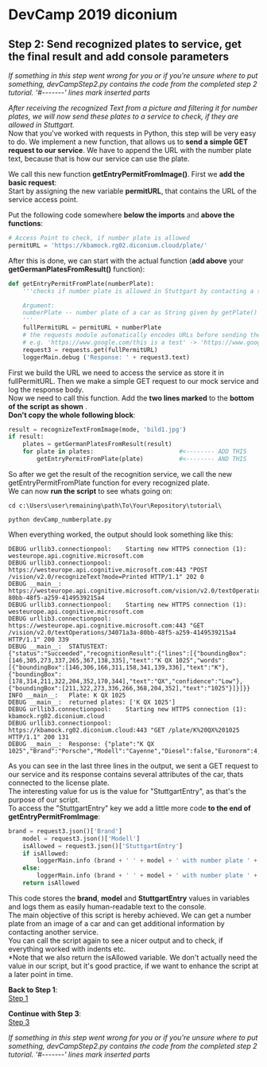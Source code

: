 # DevCamp 2019 diconium

## Step 2: Send recognized plates to service, get the final result and add console parameters

*If something in this step went wrong for you or if you're unsure where to put something, devCampStep2.py contains the code from the completed step 2 tutorial.*
 *'#-------' lines mark inserted parts*

*After receiving the recognized Text from a picture and filtering it for number plates, we will now send these plates to a service to check, if they are allowed in Stuttgart.*  
Now that you've worked with requests in Python, this step will be very easy to do.
We implement a new function, that allows us to **send a simple GET request to our service**. We have to append the URL with the number plate text, because that is how our service can use the plate.  

We call this new function **getEntryPermitFromImage()**. First we **add the basic request**:  
Start by assigning the new variable **permitURL**, that contains the URL of the service access point.  

Put the following code somewhere **below the imports** and **above the functions**:

```python
# Access Point to check, if number plate is allowed
permitURL = 'https://kbamock.rg02.diconium.cloud/plate/'
```

After this is done, we can start with the actual function (**add above** your **getGermanPlatesFromResult()** function):  

```python
def getEntryPermitFromPlate(numberPlate):
    '''checks if number plate is allowed in Stuttgart by contacting a service.

    Argument:
    numberPlate -- number plate of a car as String given by getPlate()
    '''
    fullPermitURL = permitURL + numberPlate
    # the requests module automatically encodes URLs before sending the request.
    # e.g. 'https://www.google.com/this is a test' -> 'https://www.google.com/this%20is%20a%20test'
    request3 = requests.get(fullPermitURL)
    loggerMain.debug ('Response: ' + request3.text)
```

First we build the URL we need to access the service as store it in fullPermitURL.
Then we make a simple GET request to our mock service and log the response body.  
Now we need to call this function. Add the **two lines marked** to the **bottom of the script as shown** .  
 **Don't copy the whole following block**:

```python
result = recognizeTextFromImage(mode, 'bild1.jpg')
if result:
    plates = getGermanPlatesFromResult(result)
    for plate in plates:                        #<-------- ADD THIS
        getEntryPermitFromPlate(plate)          #<-------- AND THIS
```

So after we get the result of the recognition service, we call the new getEntryPermitFromPlate function for every recognized plate.  
We can now **run the script** to see whats going on:  

    cd c:\Users\user\remaining\path\To\Your\Repository\tutorial\

    python devCamp_numberplate.py

When everything worked, the output should look something like this:  

```
DEBUG urllib3.connectionpool:    Starting new HTTPS connection (1): westeurope.api.cognitive.microsoft.com
DEBUG urllib3.connectionpool:    https://westeurope.api.cognitive.microsoft.com:443 "POST /vision/v2.0/recognizeText?mode=Printed HTTP/1.1" 202 0
DEBUG __main__:  https://westeurope.api.cognitive.microsoft.com/vision/v2.0/textOperations/34071a3a-80bb-48f5-a259-4149539215a4
DEBUG urllib3.connectionpool:    Starting new HTTPS connection (1): westeurope.api.cognitive.microsoft.com
DEBUG urllib3.connectionpool:    https://westeurope.api.cognitive.microsoft.com:443 "GET /vision/v2.0/textOperations/34071a3a-80bb-48f5-a259-4149539215a4 HTTP/1.1" 200 339
DEBUG __main__:  STATUSTEXT: {"status":"Succeeded","recognitionResult":{"lines":[{"boundingBox":[146,305,273,337,265,367,138,335],"text":"K QX 1025","words":[{"boundingBox":[146,306,166,311,158,341,139,336],"text":"K"},{"boundingBox":[178,314,211,322,204,352,170,344],"text":"QX","confidence":"Low"},{"boundingBox":[211,322,273,336,266,368,204,352],"text":"1025"}]}]}}
INFO __main__:   Plate: K QX 1025
DEBUG __main__:  returned plates: ['K QX 1025']
DEBUG urllib3.connectionpool:    Starting new HTTPS connection (1): kbamock.rg02.diconium.cloud
DEBUG urllib3.connectionpool:    https://kbamock.rg02.diconium.cloud:443 "GET /plate/K%20QX%201025 HTTP/1.1" 200 131
DEBUG __main__:  Response: {"plate":"K QX 1025","Brand":"Porsche","Modell":"Cayenne","Diesel":false,"Euronorm":4,"StuttgartEntry":true,"DatabaseLookup":false}
```

As you can see in the last three lines in the output, we sent a GET request to our service and its response contains several attributes of the car, thats connected to the license plate.  
The interesting value for us is the value for "StuttgartEntry", as that's the purpose of our script.  
To access the "StuttgartEntry" key we add a little more code **to the end of getEntryPermitFromImage**:  

```python
brand = request3.json()['Brand']
    model = request3.json()['Modell']
    isAllowed = request3.json()['StuttgartEntry']
    if isAllowed:
        loggerMain.info (brand + ' ' + model + ' with number plate ' + numberPlate + ' is allowed to enter Stuttgart.')
    else:
        loggerMain.info (brand + ' ' + model + ' with number plate ' + numberPlate + ' is forbidden to enter Stuttgart.')
    return isAllowed
```

This code stores the **brand**, **model** and **StuttgartEntry** values in variables and logs them as easily human-readable text to the console.  
The main objective of this script is hereby achieved. We can get a number plate from an image of a car and can get additional information by contacting another service.  
You can call the script again to see a nicer output and to check, if everything worked with indents etc.  
*Note that we also return the isAllowed variable. We don't actually need the value in our script, but it's good practice, if we want to enhance the script at a later point in time.  

**Back to Step 1**:  
[Step 1](https://github.com/volkerhielscher/netnei/blob/master/tutorial/step_1/)  

**Continue with Step 3**:  
[Step 3](https://github.com/volkerhielscher/netnei/blob/master/tutorial/step_3/)

*If something in this step went wrong for you or if you're unsure where to put something, devCampStep2.py contains the code from the completed step 2 tutorial.*
 *'#-------' lines mark inserted parts*